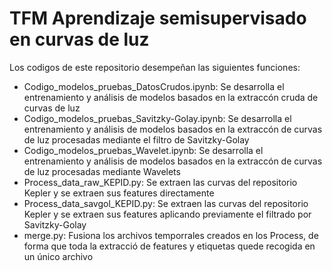 # TFM Aprendizaje semisupervisado en curvas de luz

Los codigos de este repositorio desempeñan las siguientes funciones:
- Codigo_modelos_pruebas_DatosCrudos.ipynb: Se desarrolla el entrenamiento y análisis de modelos basados en la extraccón cruda de curvas de luz
- Codigo_modelos_pruebas_Savitzky-Golay.ipynb: Se desarrolla el entrenamiento y análisis de modelos basados en la extraccón de curvas de luz procesadas mediante el filtro de Savitzky-Golay
- Codigo_modelos_pruebas_Wavelet.ipynb: Se desarrolla el entrenamiento y análisis de modelos basados en la extraccón de curvas de luz procesadas mediante Wavelets
- Process_data_raw_KEPID.py: Se extraen las curvas del repositorio Kepler y se extraen sus features directamente
- Process_data_savgol_KEPID.py: Se extraen las curvas del repositorio Kepler y se extraen sus features aplicando previamente el filtrado por Savitzky-Golay
- merge.py: Fusiona los archivos temporrales creados en los Process, de forma que toda la extracció de features y etiquetas quede recogida en un único archivo
